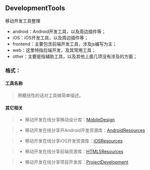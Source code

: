 ## DevelopmentTools
移动开发工具整理
* android：Android开发工具，以及周边插件等；
* iOS：iOS开发工具，以及周边插件等；
* frontend：主要包含前端开发工具，涉及js编写为主；
* web：这里特指后端开发，及其常用工具；
* other：主要是指辅助工具，以及其他上面几项没有涉及的方面；

### 格式：
#### 工具名称
> 用概括性的话对工具做简单描述。

#### 其它相关

> * 移动开发在线分享移动设计库：[MobileDesign](https://github.com/MobDevGroup/MobileDesign)

> * 移动开发在线分享开Android开发资源库：[AndroidResources](https://github.com/MobDevGroup/AndroidResources)

> * 移动开发在线分享iOS开发资源库：[iOSResources](https://github.com/MobDevGroup/iOSResources)

> * 移动开发在线分享前端资源库：[HTML5Resources](https://github.com/MobDevGroup/HTML5Resources)

> * 移动开发在线分享项目开发库：[ProjectDevelopment](https://github.com/MobDevGroup/ProjectDevelopment)
